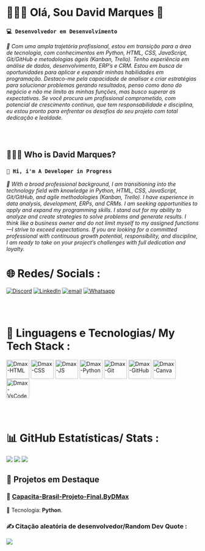 # 👨🏽‍💻 Olá, Sou David Marques 👋
### **`💻 Desenvolvedor em Desenvolvimento`**
*💬 Com uma ampla trajetória profissional, estou em transição para a área de tecnologia, com conhecimentos em Python, HTML, CSS, JavaScript, Git/GitHub e metodologias ágeis (Kanban, Trello). Tenho experiência em análise de dados, desenvolvimento,  ERP’s e CRM. Estou em busca de oportunidades para aplicar e expandir minhas habilidades em programação. Destaco-me pela capacidade de analisar e criar estratégias para solucionar problemas gerando resultados, penso como dono do negócio e não me limito as minhas funções, mas busco superar as expectativas. Se você procura um profissional comprometido, com potencial de crescimento contínuo, que tem responsabilidade e disciplina, eu estou pronto para enfrentar os desafios do seu projeto com total dedicação e lealdade.*
##
<br>

## 👨🏽‍💻 Who is David Marques?
### **`👋 Hi, i'm A Developer in Progress`**
*💬 With a broad professional background, I am transitioning into the technology field with knowledge in Python, HTML, CSS, JavaScript, Git/GitHub, and agile methodologies (Kanban, Trello). I have experience in data analysis, development, ERPs, and CRMs.
I am seeking opportunities to apply and expand my programming skills. I stand out for my ability to analyze and create strategies to solve problems and generate results. I think like a business owner and do not limit myself to my assigned functions—I strive to exceed expectations.
If you are looking for a committed professional with continuous growth potential, responsibility, and discipline, I am ready to take on your project’s challenges with full dedication and loyalty.*
<br>

# 🌐 Redes/ Socials :
[![Discord](https://img.shields.io/badge/Discord-%237289DA.svg?logo=discord&logoColor=white&style=for-the-badge)](https://discord.gg/ebDFpfDU)
[![LinkedIn](https://img.shields.io/badge/LinkedIn-%230077B5.svg?logo=linkedin&logoColor=white&style=for-the-badge)](https://www.linkedin.com/in/davidmarques90/)
[![email](https://img.shields.io/badge/Email-D14836?logo=gmail&logoColor=white&style=for-the-badge)](mailto:mailto:davidmarques90@outlook.com) 
[![Whatsapp](https://img.shields.io/badge/WhatsApp-25D366?logo=whatsapp&logoColor=white&style=for-the-badge)](https://api.whatsapp.com/send?phone=5585982216221&text=Ol%C3%A1%20David!%0A) 
##
<br>

# 🤖 Linguagens e Tecnologias/ My Tech Stack :
<div style="display: inline_block">
  <img align="center" alt="Dmax-HTML" height="50" width="60" src="https://cdn.jsdelivr.net/gh/devicons/devicon@latest/icons/html5/html5-original.svg">
  <img align="center" alt="Dmax-CSS" height="50" width="60" src="https://cdn.jsdelivr.net/gh/devicons/devicon@latest/icons/css3/css3-original.svg">
  <img align="center" alt="Dmax-JS" height="50" width="60" src="https://cdn.jsdelivr.net/gh/devicons/devicon@latest/icons/javascript/javascript-original.svg">
  <img align="center" alt="Dmax-Python" height="50" width="60" src="https://cdn.jsdelivr.net/gh/devicons/devicon@latest/icons/python/python-original.svg">
  <img align="center" alt="Dmax-Git" height="50" width="60" src="https://cdn.jsdelivr.net/gh/devicons/devicon@latest/icons/git/git-original.svg">
  <img align="center" alt="Dmax-GitHub" height="50" width="60" src="https://cdn.jsdelivr.net/gh/devicons/devicon@latest/icons/github/github-original.svg">
  <img align="center" alt="Dmax-Canva" height="50" width="60" src="https://cdn.jsdelivr.net/gh/devicons/devicon@latest/icons/canva/canva-original.svg">
  <img align="center" alt="Dmax-VsCode" height="50" width="60" src="https://cdn.jsdelivr.net/gh/devicons/devicon@latest/icons/visualstudio/visualstudio-original.svg">
</div>

##
<br>

# 📊 GitHub Estatísticas/ Stats :
![](https://github-readme-stats.vercel.app/api?username=DavidMax90&theme=chartreuse-dark&hide_border=false&include_all_commits=true&count_private=true)
![](https://github-readme-streak-stats.herokuapp.com/?user=DavidMax90&theme=chartreuse-dark&hide_border=false)
![](https://github-contributor-stats.vercel.app/api?username=DavidMax90&limit=5&theme=chartreuse-dark&combine_all_yearly_contributions=true)

## 🚀 Projetos em Destaque
### 📌 [Capacita-Brasil-Projeto-Final.ByDMax](https://github.com/Davidmax90/Capacita-Brasil-Projeto-Final.ByDMax)
📝 Tecnologia: **Python**.
<br>

### ✍️ Citação aleatória de desenvolvedor/Random Dev Quote :
![](https://quotes-github-readme.vercel.app/api?type=horizontal&theme=dark)
